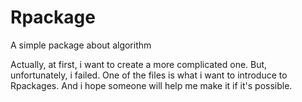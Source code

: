 # Rpackage
A simple package about algorithm

Actually, at first, i want to create a more complicated one. But, unfortunately, i failed. One of the files is what i want to introduce to Rpackages. And i hope someone will help me make it if it's possible.


 
